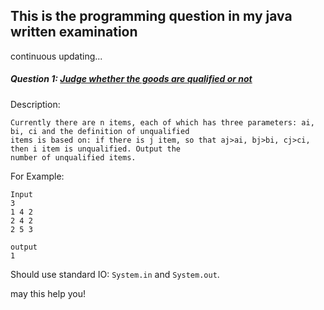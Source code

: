 This is the programming question in my java written examination
-----

continuous updating...

##### Question 1: [Judge whether the goods are qualified or not](./src/main/java/or/hjj/interview/TestQualifiedGood.java)
Description:

    Currently there are n items, each of which has three parameters: ai, bi, ci and the definition of unqualified 
    items is based on: if there is j item, so that aj>ai, bj>bi, cj>ci, then i item is unqualified. Output the 
    number of unqualified items. 
    
For Example:

    Input
    3
    1 4 2
    2 4 2
    2 5 3
    
    output
    1
    
Should use standard IO: `System.in` and `System.out`.

may this help you!